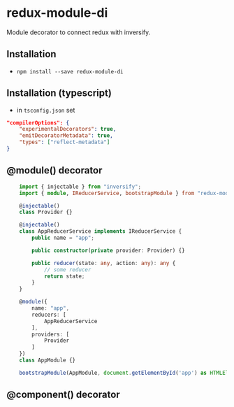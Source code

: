 # redux-module-di

Module decorator to connect redux with inversify.

## Installation

* `npm install --save redux-module-di`

## Installation (typescript)

* in `tsconfig.json` set 
```json
"compilerOptions": {
    "experimentalDecorators": true,
    "emitDecoratorMetadata": true,
    "types": ["reflect-metadata"]
}
```

## @module() decorator

```ts
    import { injectable } from "inversify";
    import { module, IReducerService, bootstrapModule } from "redux-module-di";

    @injectable()
    class Provider {}

    @injectable()
    class AppReducerService implements IReducerService {
        public name = "app";

        public constructor(private provider: Provider) {}

        public reducer(state: any, action: any): any {
            // some reducer
            return state;
        }
    }

    @module({
        name: "app",
        reducers: [
            AppReducerService
        ],
        providers: [
            Provider
        ]
    })
    class AppModule {}

    bootstrapModule(AppModule, document.getElementById('app') as HTMLElement)
```

## @component() decorator
